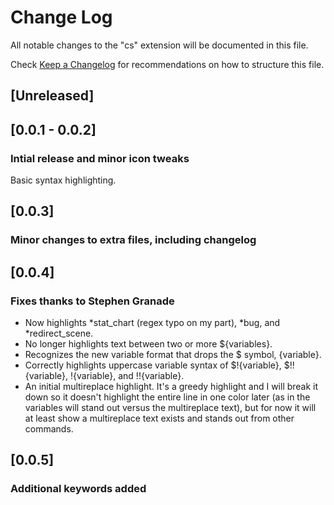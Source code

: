 # Change Log
All notable changes to the "cs" extension will be documented in this file.

Check [Keep a Changelog](http://keepachangelog.com/) for recommendations on how to structure this file.

## [Unreleased]

## [0.0.1 - 0.0.2]
### Intial release and minor icon tweaks
Basic syntax highlighting.

## [0.0.3]
### Minor changes to extra files, including changelog

## [0.0.4]
### Fixes thanks to Stephen Granade
- Now highlights *stat_chart (regex typo on my part), *bug, and *redirect_scene.
- No longer highlights text between two or more ${variables}.
- Recognizes the new variable format that drops the $ symbol, {variable}.
- Correctly highlights uppercase variable syntax of $!{variable}, $!!{variable}, !{variable}, and !!{variable}.
- An initial multireplace highlight. It's a greedy highlight and I will break it down so it doesn't highlight the entire line in one color later (as in the variables will stand out versus the multireplace text), but for now it will at least show a multireplace text exists and stands out from other commands.

## [0.0.5]
### Additional keywords added